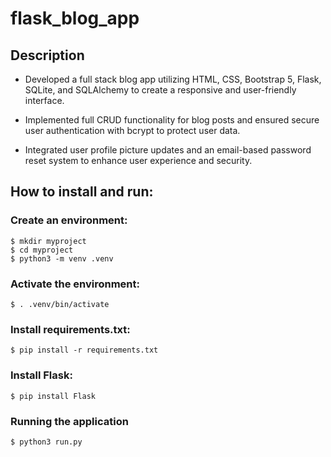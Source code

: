 # flask_blog_app
## Description
- Developed a full stack blog app utilizing HTML, CSS, Bootstrap 5, Flask, SQLite, and SQLAlchemy to create a
  responsive and user-friendly interface.
  
- Implemented full CRUD functionality for blog posts and ensured secure user authentication with bcrypt
  to protect user data.
  
- Integrated user profile picture updates and an email-based password reset system to enhance user
  experience and security.

## How to install and run:
### Create an environment:
    $ mkdir myproject
    $ cd myproject
    $ python3 -m venv .venv
  
### Activate the environment:
    $ . .venv/bin/activate
    
### Install requirements.txt:
    $ pip install -r requirements.txt


### Install Flask:
    $ pip install Flask

### Running the application
    $ python3 run.py
    

